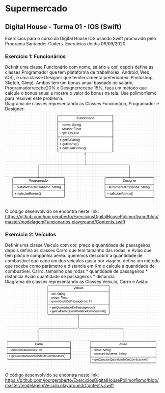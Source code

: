 # Supermercado
## Digital House - Turma 01 - IOS (Swift)

Exercícios para o curso da Digital House IOS usando Swift promovido pelo Programa Santander Coders.
Exercícios do dia 09/09/2020.


### Exercício 1: Funcionários
Definir uma classe Funcionário com nome, salário e cpf, depois defina as classes Programador que tem plataforma de trabalho(ex: Android, Web, iOS), e uma classe Designer que temferramenta preferida(ex: Photoshop, Sketch, Gimp). Ambos tem um bonus anual baseado no salário, Programadorrecebe20% e Designerrecebe 15%, faça um método que calcule o bonus anual e mostre o valor do bonus na tela. Use polimorfismo para resolver este problema.
<br> 
Diagrama de classes representando as Classes Funcionário, Programador e Designer: <br> 
<img alt="diagrama_de_classes_veiculo" width="600" src="https://github.com/joorgeroberto/ExerciciosDigitalHousePolimorfismo/blob/master/Images/Funcionario.png">

O código desenvolvido se encontra neste link: https://github.com/joorgeroberto/ExerciciosDigitalHousePolimorfismo/blob/master/modelagemFuncionarios.playground/Contents.swift
<br>

### Exercício 2: Veículos
Definir uma classe Veículo com cor, preço e quantidade de passageiros, depois defina as classes Carro que tem tamanho das rodas, e Avião que tem piloto e companhia aérea. queremos descobrir a quantidade de combustível que cada um dos veículos gasta por viagem, defina um método que recebe como parâmetro a distancia em Km e calcule a quantidade de combustível. Carro: tamanho das rodas * quantidade de passageiros * distancia Avião quantidade de passageiros  * distancia
<br> 
Diagrama de classes representando as Classes Veículo, Carro e Avião: <br> 
<img alt="diagrama_de_classes_veiculo" width="600" src="https://github.com/joorgeroberto/ExerciciosDigitalHousePolimorfismo/blob/master/Images/Veiculo.png">

O código desenvolvido se encontra neste link: https://github.com/joorgeroberto/ExerciciosDigitalHousePolimorfismo/blob/master/modelagemVeiculo.playground/Contents.swift
<br>
